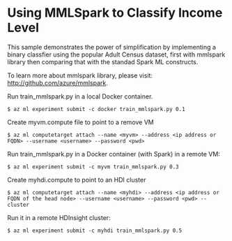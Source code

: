 # Using MMLSpark to Classify Income Level

This sample demonstrates the power of simplification by implementing a binary classfier
using the popular Adult Census dataset, first with mmlspark library then comparing that with
the standad Spark ML constructs. 

To learn more about mmlspark library, please visit: http://github.com/azure/mmlspark.

Run train_mmlspark.py in a local Docker container.
```
$ az ml experiment submit -c docker train_mmlspark.py 0.1
```

Create myvm.compute file to point to a remove VM
```
$ az ml computetarget attach --name <myvm> --address <ip address or FQDN> --username <username> --password <pwd>
```

Run train_mmlspark.py in a Docker container (with Spark) in a remote VM:
```
$ az ml experiment submit -c myvm train_mmlspark.py 0.3
```

Create myhdi.compute to point to an HDI cluster
```
$ az ml computetarget attach --name <myhdi> --address <ip address or FQDN of the head node> --username <username> --password <pwd> --cluster
```

Run it in a remote HDInsight cluster:
```
$ az ml experiment submit -c myhdi train_mmlspark.py 0.5
```
